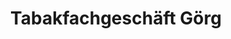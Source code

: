 ---
title: "Tabakfachgeschäft Görg"
url: /krems-an-der-donau/tabakfachgeschaeft-goerg/
shop: Tabak
---